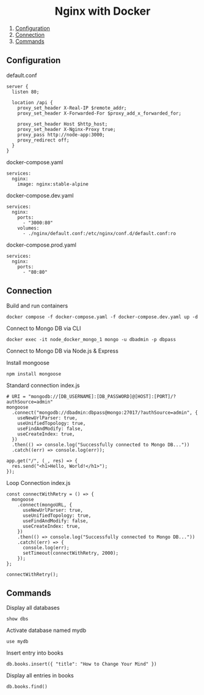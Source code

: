 <h1 align="center">
Nginx with Docker
</h1>

1. [Configuration](#configuration)
2. [Connection](#connection)
3. [Commands](#commands)

## Configuration

default.conf

```
server {
  listen 80;

  location /api {
    proxy_set_header X-Real-IP $remote_addr;
    proxy_set_header X-Forwarded-For $proxy_add_x_forwarded_for;

    proxy_set_header Host $http_host;
    proxy_set_header X-Nginx-Proxy true;
    proxy_pass http://node-app:3000;
    proxy_redirect off;
  }
}
```

docker-compose.yaml

```
services:
  nginx:
    image: nginx:stable-alpine
```

docker-compose.dev.yaml

```
services:
  nginx:
    ports:
      - "3000:80"
    volumes:
      - ./nginx/default.conf:/etc/nginx/conf.d/default.conf:ro
```

docker-compose.prod.yaml

```
services:
  nginx:
    ports:
      - "80:80"
```

## Connection

Build and run containers

```
docker compose -f docker-compose.yaml -f docker-compose.dev.yaml up -d
```

Connect to Mongo DB via CLI

```
docker exec -it node_docker_mongo_1 mongo -u dbadmin -p dbpass
```

Connect to Mongo DB via Node.js & Express

Install mongoose

```
npm install mongoose
```

Standard connection
index.js

```
# URI = "mongodb://[DB_USERNAME]:[DB_PASSWORD]@[HOST]:[PORT]/?authSource=admin"
mongoose
  .connect("mongodb://dbadmin:dbpass@mongo:27017/?authSource=admin", {
    useNewUrlParser: true,
    useUnifiedTopology: true,
    useFindAndModify: false,
    useCreateIndex: true,
  })
  .then(() => console.log("Successfully connected to Mongo DB..."))
  .catch((err) => console.log(err));

app.get("/", (_, res) => {
  res.send("<h1>Hello, World!</h1>");
});
```

Loop Connection
index.js

```
const connectWithRetry = () => {
  mongoose
    .connect(mongoURL, {
      useNewUrlParser: true,
      useUnifiedTopology: true,
      useFindAndModify: false,
      useCreateIndex: true,
    })
    .then(() => console.log("Successfully connected to Mongo DB..."))
    .catch((err) => {
      console.log(err);
      setTimeout(connectWithRetry, 2000);
    });
};

connectWithRetry();
```

## Commands

Display all databases

```
show dbs
```

Activate database named mydb

```
use mydb
```

Insert entry into books

```
db.books.insert({ "title": "How to Change Your Mind" })
```

Display all entries in books

```
db.books.find()
```
